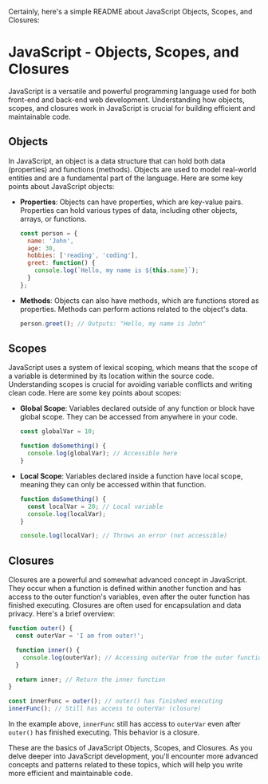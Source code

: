 Certainly, here's a simple README about JavaScript Objects, Scopes, and Closures:

# JavaScript - Objects, Scopes, and Closures

JavaScript is a versatile and powerful programming language used for both front-end and back-end web development. Understanding how objects, scopes, and closures work in JavaScript is crucial for building efficient and maintainable code.

## Objects

In JavaScript, an object is a data structure that can hold both data (properties) and functions (methods). Objects are used to model real-world entities and are a fundamental part of the language. Here are some key points about JavaScript objects:

- **Properties**: Objects can have properties, which are key-value pairs. Properties can hold various types of data, including other objects, arrays, or functions.

  ```javascript
  const person = {
    name: 'John',
    age: 30,
    hobbies: ['reading', 'coding'],
    greet: function() {
      console.log(`Hello, my name is ${this.name}`);
    }
  };
  ```

- **Methods**: Objects can also have methods, which are functions stored as properties. Methods can perform actions related to the object's data.

  ```javascript
  person.greet(); // Outputs: "Hello, my name is John"
  ```

## Scopes

JavaScript uses a system of lexical scoping, which means that the scope of a variable is determined by its location within the source code. Understanding scopes is crucial for avoiding variable conflicts and writing clean code. Here are some key points about scopes:

- **Global Scope**: Variables declared outside of any function or block have global scope. They can be accessed from anywhere in your code.

  ```javascript
  const globalVar = 10;

  function doSomething() {
    console.log(globalVar); // Accessible here
  }
  ```

- **Local Scope**: Variables declared inside a function have local scope, meaning they can only be accessed within that function.

  ```javascript
  function doSomething() {
    const localVar = 20; // Local variable
    console.log(localVar);
  }

  console.log(localVar); // Throws an error (not accessible)
  ```

## Closures

Closures are a powerful and somewhat advanced concept in JavaScript. They occur when a function is defined within another function and has access to the outer function's variables, even after the outer function has finished executing. Closures are often used for encapsulation and data privacy. Here's a brief overview:

```javascript
function outer() {
  const outerVar = 'I am from outer!';

  function inner() {
    console.log(outerVar); // Accessing outerVar from the outer function
  }

  return inner; // Return the inner function
}

const innerFunc = outer(); // outer() has finished executing
innerFunc(); // Still has access to outerVar (closure)
```

In the example above, `innerFunc` still has access to `outerVar` even after `outer()` has finished executing. This behavior is a closure.

These are the basics of JavaScript Objects, Scopes, and Closures. As you delve deeper into JavaScript development, you'll encounter more advanced concepts and patterns related to these topics, which will help you write more efficient and maintainable code.
